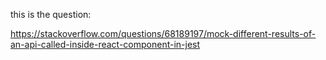 this is the question:

https://stackoverflow.com/questions/68189197/mock-different-results-of-an-api-called-inside-react-component-in-jest
